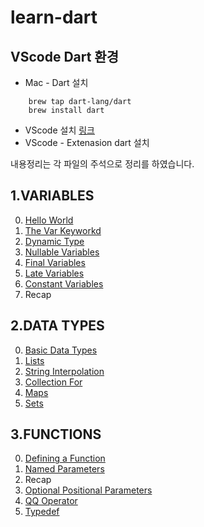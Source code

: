 # learn-dart

## VScode Dart 환경
- Mac - Dart 설치
``` 
    brew tap dart-lang/dart
    brew install dart
```
- VScode 설치 [링크](https://code.visualstudio.com/download)
- VScode - Extenasion dart 설치

내용정리는 각 파일의 주석으로 정리를 하였습니다.

## 1.VARIABLES
0. [Hello World](https://github.com/brithely/learn-dart/blob/main/variables/0_hello_world.dart)
1. [The Var Keyworkd](https://github.com/brithely/learn-dart/blob/main/variables/1_the_var_keyword.dart)
2. [Dynamic Type](https://github.com/brithely/learn-dart/blob/main/variables/2_dynamic_type.dart)
3. [Nullable Variables](https://github.com/brithely/learn-dart/blob/main/variables/3_null_safety.dart)
4. [Final Variables](https://github.com/brithely/learn-dart/blob/main/variables/4_final_variables.dart)
5. [Late Variables](https://github.com/brithely/learn-dart/blob/main/variables/5_late_variables.dart)
6. [Constant Variables](https://github.com/brithely/learn-dart/blob/main/variables/6_constant_variables.dart)
7. Recap

## 2.DATA TYPES
0. [Basic Data Types](https://github.com/brithely/learn-dart/blob/main/data_types/0_basic_data_types.dart)
1. [Lists](https://github.com/brithely/learn-dart/blob/main/data_types/1_lists.dart)
2. [String Interpolation](https://github.com/brithely/learn-dart/blob/main/data_types/2_string_interpolation.dart)
3. [Collection For](https://github.com/brithely/learn-dart/blob/main/data_types/3_collection_for.dart)
4. [Maps](https://github.com/brithely/learn-dart/blob/main/data_types/4_maps.dart)
5. [Sets](https://github.com/brithely/learn-dart/blob/main/data_types/5_sets.dart)


## 3.FUNCTIONS
0. [Defining a Function](https://github.com/brithely/learn-dart/blob/main/functions/0_defining_a_function.dart)
1. [Named Parameters](https://github.com/brithely/learn-dart/blob/main/functions/1_named_parameters.dart)
2. Recap
3. [Optional Positional Parameters](https://github.com/brithely/learn-dart/blob/main/functions/3_optional_positional_parameters.dart)
4. [QQ Operator](https://github.com/brithely/learn-dart/blob/main/functions/4_qq_operator.dart)
5. [Typedef](https://github.com/brithely/learn-dart/blob/main/functions/5_typedef.dart)